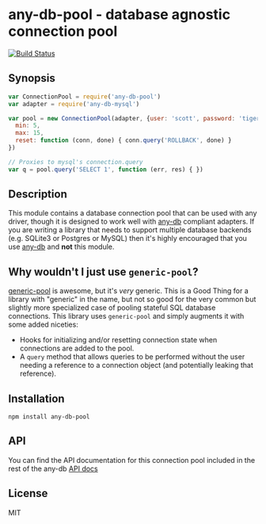 # any-db-pool - database agnostic connection pool

[![Build Status](https://secure.travis-ci.org/grncdr/node-any-db.png?branch=master)](http://travis-ci.org/grncdr/node-any-db-pool)

## Synopsis

```javascript
var ConnectionPool = require('any-db-pool')
var adapter = require('any-db-mysql')

var pool = new ConnectionPool(adapter, {user: 'scott', password: 'tiger'}, {
  min: 5,
  max: 15,
  reset: function (conn, done) { conn.query('ROLLBACK', done) }
})

// Proxies to mysql's connection.query
var q = pool.query('SELECT 1', function (err, res) { })
```

## Description

This module contains a database connection pool that can be used with any
driver, though it is designed to work well with [any-db][any-db] compliant
adapters. If you are writing a library that needs to support multiple database
backends (e.g. SQLite3 or Postgres or MySQL) then it's highly encouraged that
you use [any-db][any-db] and **not** this module.

[any-db]: http://npm.im/any-db

## Why wouldn't I just use `generic-pool`?

[generic-pool][gpool] is awesome, but it's *very* generic.  This is a Good
Thing for a library with "generic" in the name, but not so good for the very
common but slightly more specialized case of pooling stateful SQL database
connections.  This library uses `generic-pool` and simply augments it with some
added niceties:

* Hooks for initializing and/or resetting connection state when connections are
	added to the pool.
* A `query` method that allows queries to be performed without the user needing
	a reference to a connection object (and potentially leaking that reference).

[gpool]: http://npm.im/generic-pool

## Installation

`npm install any-db-pool`

## API

You can find the API documentation for this connection pool included in the
rest of the any-db [API docs][api-docs]

[api-docs]: https://github.com/grncdr/node-any-db/blob/master/API.md#connectionpool

## License

MIT

